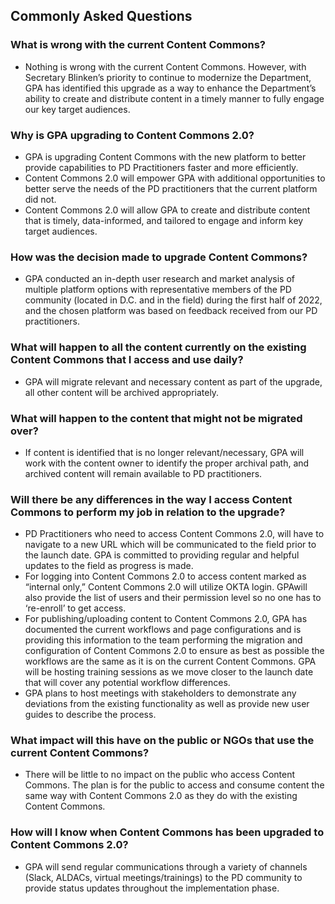## Commonly Asked Questions

### What is wrong with the current Content Commons?

- Nothing is wrong with the current Content Commons. However, with Secretary Blinken’s priority to continue to modernize the Department, GPA has identified this upgrade as a way to enhance the Department’s ability to create and distribute content in a timely manner to fully engage our key target audiences.

### Why is GPA upgrading to Content Commons 2.0?

- GPA is upgrading Content Commons with the new platform to better provide capabilities to PD Practitioners faster and more efficiently.
- Content Commons 2.0 will empower GPA with additional opportunities to better serve the needs of the PD practitioners that the current platform did not.
- Content Commons 2.0 will allow GPA to create and distribute content that is timely, data-informed, and tailored to engage and inform key target audiences.

### How was the decision made to upgrade Content Commons?

- GPA conducted an in-depth user research and market analysis of multiple platform options with representative members of the PD community (located in D.C. and in the field) during the first half of 2022, and the chosen platform was based on feedback received from our PD practitioners.

### What will happen to all the content currently on the existing Content Commons that I access and use daily?

- GPA will migrate relevant and necessary content as part of the upgrade, all other content will be archived appropriately.

### What will happen to the content that might not be migrated over?

- If content is identified that is no longer relevant/necessary, GPA will work with the content owner to identify the proper archival path, and archived content will remain available to PD practitioners.

### Will there be any differences in the way I access Content Commons to perform my job in relation to the upgrade?

- PD Practitioners who need to access Content Commons 2.0, will have to navigate to a new URL which will be communicated to the field prior to the launch date. GPA is committed to providing regular and helpful updates to the field as progress is made.
- For logging into Content Commons 2.0 to access content marked as “internal only,” Content Commons 2.0 will utilize OKTA login. GPAwill also provide the list of users and their permission level so no one has to ‘re-enroll’ to get access.
- For publishing/uploading content to Content Commons 2.0, GPA has documented the current workflows and page configurations and is providing this information to the team performing the migration and configuration of Content Commons 2.0 to ensure as best as possible the workflows are the same as it is on the current Content Commons. GPA will be hosting training sessions as we move closer to the launch date that will cover any potential workflow differences.
- GPA plans to host meetings with stakeholders to demonstrate any deviations from the existing functionality as well as provide new user guides to describe the process.

### What impact will this have on the public or NGOs that use the current Content Commons?

- There will be little to no impact on the public who access Content Commons. The plan is for the public to access and consume content the same way with Content Commons 2.0 as they do with the existing Content Commons.

### How will I know when Content Commons has been upgraded to Content Commons 2.0?

- GPA will send regular communications through a variety of channels (Slack, ALDACs, virtual meetings/trainings) to the PD community to provide status updates throughout the implementation phase.
